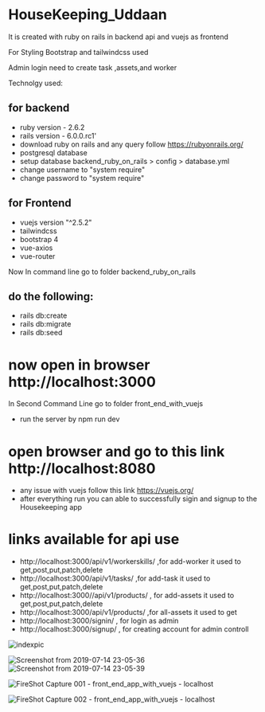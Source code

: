 # HouseKeeping_Uddaan
It is created with ruby on rails in backend api and vuejs as frontend

For Styling Bootstrap and tailwindcss used

Admin login need to create task ,assets,and worker

Technolgy used:

## for backend

* ruby version - 2.6.2
* rails version - 6.0.0.rc1'
* download ruby on rails and any query follow https://rubyonrails.org/
* postgresql database
* setup database backend_ruby_on_rails > config > database.yml
* change username to "system require"
* change password to "system require"

## for Frontend
* vuejs version "^2.5.2"
* tailwindcss
* bootstrap 4
* vue-axios
* vue-router

Now
In command line go to folder backend_ruby_on_rails
## do the following:
* rails db:create
* rails db:migrate
* rails db:seed
# now open in browser http://localhost:3000

In Second Command Line go to folder front_end_with_vuejs
* run the server by npm run dev
# open browser and go to this link http://localhost:8080
* any issue with vuejs follow this link https://vuejs.org/
* after everything run you can able to successfully sigin and signup to the Housekeeping app

# links available for api use
* http://localhost:3000/api/v1/workerskills/  ,for add-worker it used to get,post,put,patch,delete
* http://localhost:3000/api/v1/tasks/ ,for add-task it used to get,post,put,patch,delete
* http://localhost:3000//api/v1/products/ , for add-assets it used to get,post,put,patch,delete
* http://localhost:3000/api/v1/products/  ,for all-assets it used to get
* http://localhost:3000/signin/ , for login as admin
* http://localhost:3000/signup/ , for creating account for admin controll 


![indexpic](https://user-images.githubusercontent.com/31169310/61187605-1f78f400-a691-11e9-833d-677fa32990e0.jpg)


![Screenshot from 2019-07-14 23-05-36](https://user-images.githubusercontent.com/31169310/61187189-51d42280-a68c-11e9-91b5-739e46d57b07.png)
![Screenshot from 2019-07-14 23-05-39](https://user-images.githubusercontent.com/31169310/61187190-53054f80-a68c-11e9-8c8a-c4c0c663cc00.png)


![FireShot Capture 001 - front_end_app_with_vuejs - localhost](https://user-images.githubusercontent.com/31169310/61187175-1df8fd00-a68c-11e9-9410-05b9ed7a952a.png)

![FireShot Capture 002 - front_end_app_with_vuejs - localhost](https://user-images.githubusercontent.com/31169310/61187176-1fc2c080-a68c-11e9-9a01-0bdb0fdfc5ab.png)
